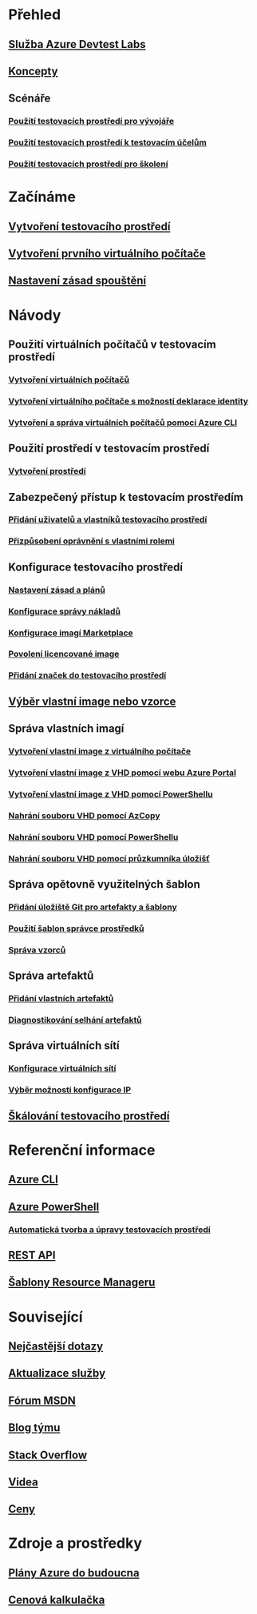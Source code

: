 # Přehled
## [Služba Azure Devtest Labs](devtest-lab-overview.md)
## [Koncepty](devtest-lab-concepts.md)
## Scénáře
### [Použití testovacích prostředí pro vývojáře](devtest-lab-developer-lab.md)
### [Použití testovacích prostředí k testovacím účelům](devtest-lab-test-env.md)
### [Použití testovacích prostředí pro školení](devtest-lab-training-lab.md)

# Začínáme
## [Vytvoření testovacího prostředí](devtest-lab-create-lab.md)
## [Vytvoření prvního virtuálního počítače](devtest-lab-create-first-vm.md)
## [Nastavení zásad spouštění](devtest-lab-get-started-with-lab-policies.md)

# Návody
## Použití virtuálních počítačů v testovacím prostředí
### [Vytvoření virtuálních počítačů](devtest-lab-add-vm.md)
### [Vytvoření virtuálního počítače s možností deklarace identity](devtest-lab-add-claimable-vm.md)
### [Vytvoření a správa virtuálních počítačů pomocí Azure CLI](devtest-lab-vmcli.md)

## Použití prostředí v testovacím prostředí
### [Vytvoření prostředí](devtest-lab-create-environment-from-arm.md)

## Zabezpečený přístup k testovacím prostředím
### [Přidání uživatelů a vlastníků testovacího prostředí](devtest-lab-add-devtest-user.md)
### [Přizpůsobení oprávnění s vlastními rolemi](devtest-lab-grant-user-permissions-to-specific-lab-policies.md)

## Konfigurace testovacího prostředí
### [Nastavení zásad a plánů ](devtest-lab-set-lab-policy.md)
### [Konfigurace správy nákladů](devtest-lab-configure-cost-management.md)
### [Konfigurace imagí Marketplace](devtest-lab-configure-marketplace-images.md)
### [Povolení licencované image](devtest-lab-enable-licensed-images.md)
### [Přidání značek do testovacího prostředí](devtest-lab-add-tag.md)

## [Výběr vlastní image nebo vzorce](devtest-lab-comparing-vm-base-image-types.md)

## Správa vlastních imagí
### [Vytvoření vlastní image z virtuálního počítače](devtest-lab-create-custom-image-from-vm-using-portal.md)
### [Vytvoření vlastní image z VHD pomocí webu Azure Portal](devtest-lab-create-template.md)
### [Vytvoření vlastní image z VHD pomocí PowerShellu](devtest-lab-create-custom-image-from-vhd-using-powershell.md)
### [Nahrání souboru VHD pomocí AzCopy](devtest-lab-upload-vhd-using-azcopy.md)
### [Nahrání souboru VHD pomocí PowerShellu](devtest-lab-upload-vhd-using-powershell.md)
### [Nahrání souboru VHD pomocí průzkumníka úložišť](devtest-lab-upload-vhd-using-storage-explorer.md)

## Správa opětovně využitelných šablon
### [Přidání úložiště Git pro artefakty a šablony](devtest-lab-add-artifact-repo.md)
### [Použití šablon správce prostředků](devtest-lab-use-resource-manager-template.md)
### [Správa vzorců](devtest-lab-manage-formulas.md)

## Správa artefaktů
### [Přidání vlastních artefaktů](devtest-lab-artifact-author.md)
### [Diagnostikování selhání artefaktů](devtest-lab-troubleshoot-artifact-failure.md)

## Správa virtuálních sítí
### [Konfigurace virtuálních sítí](devtest-lab-configure-vnet.md)
### [Výběr možnosti konfigurace IP](devtest-lab-shared-ip.md)

## [Škálování testovacího prostředí](devtest-lab-scale-lab.md)

# Referenční informace
## [Azure CLI](/cli/azure/lab)
## [Azure PowerShell](/powershell/module/azurerm.devtestlabs/#devtest_labs)
### [Automatická tvorba a úpravy testovacích prostředí](devtest-lab-use-arm-and-powershell-for-lab-resources.md)
## [REST API](https://docs.microsoft.com/rest/api/dtl/)
## [Šablony Resource Manageru](https://github.com/Azure/azure-devtestlab/tree/master/Samples)


# Související
## [Nejčastější dotazy](devtest-lab-faq.md)
## [Aktualizace služby](https://azure.microsoft.com/updates/?product=devtest-lab)
## [Fórum MSDN](https://social.msdn.microsoft.com/Forums/en-US/home?forum=AzureDevTestLabs)
## [Blog týmu](https://blogs.msdn.microsoft.com/devtestlab/)
## [Stack Overflow](http://stackoverflow.com/questions/tagged/azure-devtest-labs)
## [Videa](https://azure.microsoft.com/documentation/videos/index/?services=devtest-lab)
## [Ceny](https://azure.microsoft.com/pricing/details/devtest-lab/)


# Zdroje a prostředky
## [Plány Azure do budoucna](https://azure.microsoft.com/en-us/roadmap/?category=developer-tools)
## [ Cenová kalkulačka](https://azure.microsoft.com/pricing/calculator/)
